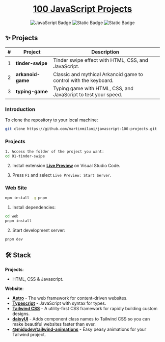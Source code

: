 <div align="center">
  <h1>
    <a href="https://javascript-100-projects.vercel.app/" target="_blank">  
      <strong>100 JavaScript Projects</strong>
    </a>
  </h3>
</div>

<div align="center">

![JavaScript Badge](https://img.shields.io/badge/JavaScript-F7DF1E?logo=javascript&logoColor=000&style=flat)
![Static Badge](https://img.shields.io/badge/HTML-white?logo=html5&logoColor=white&color=%23570df8)
![Static Badge](https://img.shields.io/badge/CSS-white?logo=css3&logoColor=white&color=%234506cb)

</div>

## ✨ Projects

<div align="center">

| #   | Project           | Description                                                      |
| --- | ----------------- | ---------------------------------------------------------------- |
| 1   | **tinder-swipe**  | Tinder swipe effect with HTML, CSS, and JavaScript.              |
| 2   | **arkanoid-game** | Classic and mythical Arkanoid game to control with the keyboard. |
| 3   | **typing-game**   | Typing game with HTML, CSS, and JavaScript to test your speed.   |

</div>

### **Introduction**

To clone the repository to your local machine:

```bash
git clone https://github.com/martinmilani/javascript-100-projects.git
```

### **Projects**

```bash
1. Access the folder of the project you want:
cd 01-tinder-swipe
```

2. Install extension [**Live Preview**](https://marketplace.visualstudio.com/items?itemName=ms-vscode.live-server) on Visual Studio Code.

3. Press `F1` and select `Live Preview: Start Server`.

### **Web Site**

```bash
npm install -g pnpm
```

1. Install dependencies:

```bash
cd web
pnpm install
```

2. Start development server:

```bash
pnpm dev
```

## 🛠️ Stack

**Projects**:

- HTML, CSS & Javascript.

**Website**:

- [**Astro**](https://astro.build/) - The web framework for content-driven websites.
- [**Typescript**](https://www.typescriptlang.org/) - JavaScript with syntax for types.
- [**Tailwind CSS**](https://tailwindcss.com/) - A utility-first CSS framework for rapidly building custom designs.
- [**daisyUI**](https://daisyui.com/) - Adds component class names to Tailwind CSS so you can make beautiful websites faster than ever.
- [**@midudev/tailwind-animations**](https://tailwindcss-animations.vercel.app) - Easy peasy animations for your Tailwind project.
